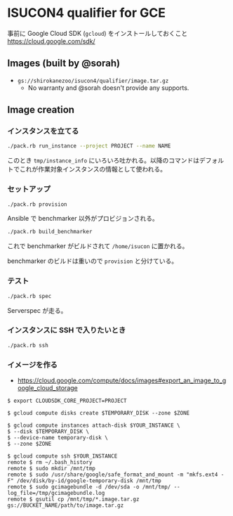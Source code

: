 # ISUCON4 qualifier for GCE

事前に Google Cloud SDK (`gcloud`) をインストールしておくこと https://cloud.google.com/sdk/

## Images (built by @sorah)

- `gs://shirokanezoo/isucon4/qualifier/image.tar.gz`
  - No warranty and @sorah doesn't provide any supports.

## Image creation

### インスタンスを立てる


```sh
./pack.rb run_instance --project PROJECT --name NAME
```

このとき `tmp/instance_info` にいろいろ吐かれる。以降のコマンドはデフォルトでこれが作業対象インスタンスの情報として使われる。

### セットアップ

```sh
./pack.rb provision
```

Ansible で benchmarker 以外がプロビジョンされる。

```sh
./pack.rb build_benchmarker
```

これで benchmarker がビルドされて `/home/isucon` に置かれる。

benchmarker のビルドは重いので `provision` と分けている。

### テスト

```sh
./pack.rb spec
```

Serverspec が走る。

### インスタンスに SSH で入りたいとき

```sh
./pack.rb ssh
```

### イメージを作る

- https://cloud.google.com/compute/docs/images#export_an_image_to_google_cloud_storage

```
$ export CLOUDSDK_CORE_PROJECT=PROJECT

$ gcloud compute disks create $TEMPORARY_DISK --zone $ZONE

$ gcloud compute instances attach-disk $YOUR_INSTANCE \
$ --disk $TEMPORARY_DISK \
$ --device-name temporary-disk \
$ --zone $ZONE

$ gcloud compute ssh $YOUR_INSTANCE
remote $ rm ~/.bash_history
remote $ sudo mkdir /mnt/tmp
remote $ sudo /usr/share/google/safe_format_and_mount -m "mkfs.ext4 -F" /dev/disk/by-id/google-temporary-disk /mnt/tmp
remote $ sudo gcimagebundle -d /dev/sda -o /mnt/tmp/ --log_file=/tmp/gcimagebundle.log
remote $ gsutil cp /mnt/tmp/*.image.tar.gz gs://BUCKET_NAME/path/to/image.tar.gz

```
